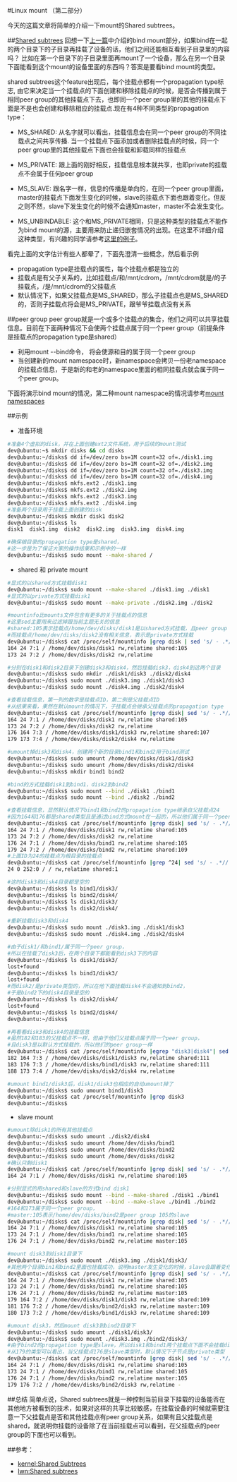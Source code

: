 #Linux mount （第二部分）

今天的这篇文章将简单的介绍一下mount的Shared subtrees。 

##[Shared subtrees](https://www.kernel.org/doc/Documentation/filesystems/sharedsubtree.txt)
回想一下[上一篇]((http://blog.csdn.net/wuyangchun/article/details/52143542))中介绍的bind mount部分，如果bind在一起的两个目录下的子目录再挂载了设备的话，他们之间还能相互看到子目录里的内容吗？ 比如在第一个目录下的子目录里面再mount了一个设备，那么在另一个目录下面能看到这个mount的设备里面的东西吗？答案是要看bind mount的类型。

shared subtrees这个feature出现后，每个挂载点都有一个propagation type标志, 由它来决定当一个挂载点的下面创建和移除挂载点的时候，是否会传播到属于相同peer group的其他挂载点下去，也即同一个peer group里的其他的挂载点下面是不是也会创建和移除相应的挂载点.现在有4种不同类型的propagation type：

* MS_SHARED: 从名字就可以看出，挂载信息会在同一个peer group的不同挂载点之间共享传播. 当一个挂载点下面添加或者删除挂载点的时候，同一个peer group里的其他挂载点下面也会挂载和卸载同样的挂载点

* MS_PRIVATE: 跟上面的刚好相反，挂载信息根本就共享，也即private的挂载点不会属于任何peer group

* MS_SLAVE: 跟名字一样，信息的传播是单向的，在同一个peer group里面，master的挂载点下面发生变化的时候，slave的挂载点下面也跟着变化，但反之则不然，slave下发生变化的时候不会通知master，master不会发生变化。

* MS_UNBINDABLE: 这个和MS_PRIVATE相同，只是这种类型的挂载点不能作为bind mount的源，主要用来防止递归嵌套情况的出现。在这里不详细介绍这种类型，有兴趣的同学请参考[这里的例子](https://lwn.net/Articles/690679/)。

看完上面的文字估计有些人都晕了，下面先澄清一些概念，然后看示例

* propagation type是挂载点的属性，每个挂载点都是独立的
* 挂载点是有父子关系的，比如挂载点/和/mnt/cdrom，/mnt/cdrom就是/的子挂载点，/是/mnt/cdrom的父挂载点
* 默认情况下，如果父挂载点是MS_SHARED，那么子挂载点也是MS_SHARED的，否则子挂载点将会是MS_PRIVATE，跟爷爷挂载点没有关系

##peer group
peer group就是一个或多个挂载点的集合，他们之间可以共享挂载信息。目前在下面两种情况下会使两个挂载点属于同一个peer group（前提条件是挂载点的propagation type是shared）

*  利用mount --bind命令， 将会使源和目的属于同一个peer group
*  当创建新的mount namespace时，新namespace会拷贝一份老namespace的挂载点信息，于是新的和老的namespace里面的相同挂载点就会属于同一个peer group。

下面将演示bind mount的情况，第二种mount namespace的情况请参考[mount namespaces](http://blog.csdn.net/wuyangchun/article/details/52145462)

##示例

* 准备环境
```bash
#准备4个虚拟的disk，并在上面创建ext2文件系统，用于后续的mount测试
dev@ubuntu:~$ mkdir disks && cd disks
dev@ubuntu:~/disks$ dd if=/dev/zero bs=1M count=32 of=./disk1.img
dev@ubuntu:~/disks$ dd if=/dev/zero bs=1M count=32 of=./disk2.img
dev@ubuntu:~/disks$ dd if=/dev/zero bs=1M count=32 of=./disk3.img
dev@ubuntu:~/disks$ dd if=/dev/zero bs=1M count=32 of=./disk4.img
dev@ubuntu:~/disks$ mkfs.ext2 ./disk1.img
dev@ubuntu:~/disks$ mkfs.ext2 ./disk2.img
dev@ubuntu:~/disks$ mkfs.ext2 ./disk3.img
dev@ubuntu:~/disks$ mkfs.ext2 ./disk4.img
#准备两个目录用于挂载上面创建的disk
dev@ubuntu:~/disks$ mkdir disk1 disk2
dev@ubuntu:~/disks$ ls
disk1  disk1.img  disk2  disk2.img  disk3.img  disk4.img

#确保根目录的propagation type是shared，
#这一步是为了保证大家的操作结果和示例中的一样
dev@ubuntu:~/disks$ sudo mount --make-shared /
```

* shared 和 private mount
```bash
#显式的以shared方式挂载disk1
dev@ubuntu:~/disks$ sudo mount --make-shared ./disk1.img ./disk1
#显式的以private方式挂载disk1
dev@ubuntu:~/disks$ sudo mount --make-private ./disk2.img ./disk2

#mountinfo比mounts文件包含有更多的关于挂载点的信息
#这里sed主要用来过滤掉跟当前主题无关的信息
#shared:105表示挂载点/home/dev/disks/disk1是以shared方式挂载，且peer group id为105
#而挂载点/home/dev/disks/disk2没有相关信息，表示是private方式挂载
dev@ubuntu:~/disks$ cat /proc/self/mountinfo |grep disk | sed 's/ - .*//'
164 24 7:1 / /home/dev/disks/disk1 rw,relatime shared:105
173 24 7:2 / /home/dev/disks/disk2 rw,relatime

#分别在disk1和disk2目录下创建disk3和disk4，然后挂载disk3，disk4到这两个目录
dev@ubuntu:~/disks$ sudo mkdir ./disk1/disk3 ./disk2/disk4
dev@ubuntu:~/disks$ sudo mount ./disk3.img ./disk1/disk3
dev@ubuntu:~/disks$ sudo mount ./disk4.img ./disk2/disk4

#查看挂载信息，第一列的数字是挂载点ID，第二例是父挂载点ID
#从结果来看，果然在默认mount的情况下，子挂载点会继承父挂载点的propagation type
dev@ubuntu:~/disks$ cat /proc/self/mountinfo |grep disk| sed 's/ - .*//'
164 24 7:1 / /home/dev/disks/disk1 rw,relatime shared:105 
173 24 7:2 / /home/dev/disks/disk2 rw,relatime 
176 164 7:3 / /home/dev/disks/disk1/disk3 rw,relatime shared:107 
179 173 7:4 / /home/dev/disks/disk2/disk4 rw,relatime 

#umount掉disk3和disk4，创建两个新的目录bind1和bind2用于bind测试
dev@ubuntu:~/disks$ sudo umount /home/dev/disks/disk1/disk3
dev@ubuntu:~/disks$ sudo umount /home/dev/disks/disk2/disk4
dev@ubuntu:~/disks$ mkdir bind1 bind2

#bind的方式挂载disk1到bind1，disk2到bind2
dev@ubuntu:~/disks$ sudo mount --bind ./disk1 ./bind1
dev@ubuntu:~/disks$ sudo mount --bind ./disk2 ./bind2

#查看挂载信息，显然默认情况下bind1和bind2的propagation type继承自父挂载点24
#因为164和176都是shared类型且是通过bind方式mount在一起的，所以他们属于同一个peer group 105
dev@ubuntu:~/disks$ cat /proc/self/mountinfo |grep disk| sed 's/ - .*//'
164 24 7:1 / /home/dev/disks/disk1 rw,relatime shared:105 
173 24 7:2 / /home/dev/disks/disk2 rw,relatime 
176 24 7:1 / /home/dev/disks/bind1 rw,relatime shared:105 
179 24 7:2 / /home/dev/disks/bind2 rw,relatime shared:109 
#上面ID为24的挂载点为根目录的挂载点
dev@ubuntu:~/disks$ cat /proc/self/mountinfo |grep ^24| sed 's/ - .*//'
24 0 252:0 / / rw,relatime shared:1

#这时disk3和disk4目录都是空的
dev@ubuntu:~/disks$ ls bind1/disk3/
dev@ubuntu:~/disks$ ls bind2/disk4/
dev@ubuntu:~/disks$ ls disk1/disk3/
dev@ubuntu:~/disks$ ls disk2/disk4/

#重新挂载disk3和disk4
dev@ubuntu:~/disks$ sudo mount ./disk3.img ./disk1/disk3
dev@ubuntu:~/disks$ sudo mount ./disk4.img ./disk2/disk4

#由于disk1/和bind1/属于同一个peer group，
#所以在挂载了disk3后，在两个目录下都能看到disk3下的内容
dev@ubuntu:~/disks$ ls disk1/disk3/
lost+found
dev@ubuntu:~/disks$ ls bind1/disk3/
lost+found
#而disk2/是private类型的，所以在他下面挂载disk4不会通知到bind2，
#于是bind2下的disk4目录是空的
dev@ubuntu:~/disks$ ls disk2/disk4/
lost+found
dev@ubuntu:~/disks$ ls bind2/disk4/
dev@ubuntu:~/disks$

#再看看disk3和disk4的挂载信息
#虽然182和183的父挂载点不一样，但由于他们父挂载点属于同一个peer group，
#且disk3是以默认方式挂载的，所以他们的peer group一样
dev@ubuntu:~/disks$ cat /proc/self/mountinfo |egrep "disk3|disk4"| sed 's/ - .*//'
182 164 7:3 / /home/dev/disks/disk1/disk3 rw,relatime shared:111 
183 176 7:3 / /home/dev/disks/bind1/disk3 rw,relatime shared:111 
188 173 7:4 / /home/dev/disks/disk2/disk4 rw,relatime 

#umount bind1/disk3后，disk1/disk3也相应的自动umount掉了
dev@ubuntu:~/disks$ sudo umount bind1/disk3
dev@ubuntu:~/disks$ cat /proc/self/mountinfo |grep disk3
dev@ubuntu:~/disks$
```

* slave mount
```bash
#umount除disk1的所有其他挂载点
dev@ubuntu:~/disks$ sudo umount ./disk2/disk4
dev@ubuntu:~/disks$ sudo umount /home/dev/disks/bind1
dev@ubuntu:~/disks$ sudo umount /home/dev/disks/bind2
dev@ubuntu:~/disks$ sudo umount /home/dev/disks/disk2
#确认只剩disk1
dev@ubuntu:~/disks$ cat /proc/self/mountinfo |grep disk| sed 's/ - .*//'
164 24 7:1 / /home/dev/disks/disk1 rw,relatime shared:105 

#分别显式的用shared和slave的方式bind disk1
dev@ubuntu:~/disks$ sudo mount --bind --make-shared ./disk1 ./bind1
dev@ubuntu:~/disks$ sudo mount --bind --make-slave ./bind1 ./bind2
#164和173属于同一个peer group，
#master:105表示/home/dev/disks/bind2是peer group 105的slave
dev@ubuntu:~/disks$ cat /proc/self/mountinfo |grep disk| sed 's/ - .*//'
164 24 7:1 / /home/dev/disks/disk1 rw,relatime shared:105 
173 24 7:1 / /home/dev/disks/bind1 rw,relatime shared:105 
176 24 7:1 / /home/dev/disks/bind2 rw,relatime master:105 

#mount disk3到disk1目录下
dev@ubuntu:~/disks$ sudo mount ./disk3.img ./disk1/disk3/
#其他两个目录bin1和bind2里面也挂载成功，说明master发生变化的时候，slave会跟着变化
dev@ubuntu:~/disks$ cat /proc/self/mountinfo |grep disk| sed 's/ - .*//'
164 24 7:1 / /home/dev/disks/disk1 rw,relatime shared:105 
173 24 7:1 / /home/dev/disks/bind1 rw,relatime shared:105 
176 24 7:1 / /home/dev/disks/bind2 rw,relatime master:105 
179 164 7:2 / /home/dev/disks/disk1/disk3 rw,relatime shared:109 
181 176 7:2 / /home/dev/disks/bind2/disk3 rw,relatime master:109 
180 173 7:2 / /home/dev/disks/bind1/disk3 rw,relatime shared:109 

#umount disk3，然后mount disk3到bind2目录下
dev@ubuntu:~/disks$ sudo umount ./disk1/disk3/
dev@ubuntu:~/disks$ sudo mount ./disk3.img ./bind2/disk3/
#由于bind2的propagation type是slave，所以disk1和bind1两个挂载点下面不会挂载disk3
#从179的类型可以看出，当父挂载点176是slave类型时，默认情况下子节点是private类型
dev@ubuntu:~/disks$ cat /proc/self/mountinfo |grep disk| sed 's/ - .*//'
164 24 7:1 / /home/dev/disks/disk1 rw,relatime shared:105 
173 24 7:1 / /home/dev/disks/bind1 rw,relatime shared:105 
176 24 7:1 / /home/dev/disks/bind2 rw,relatime master:105 
179 176 7:2 / /home/dev/disks/bind2/disk3 rw,relatime -
```

##总结
简单点说，Shared subtrees就是一种控制当前目录下挂载的设备能否在其他地方被看到的技术，如果对这样的共享比较敏感，在挂载设备的时候就需要注意一下父挂载点是否和其他挂载点有peer group关系，如果有且父挂载点是shared，就说明你挂载的设备除了在当前挂载点可以看到，在父挂载点的peer group的下面也可以看到。

##参考：
* [kernel:Shared Subtrees](https://www.kernel.org/doc/Documentation/filesystems/sharedsubtree.txt)
* [lwn:Shared subtrees](https://lwn.net/Articles/159077/)
  




